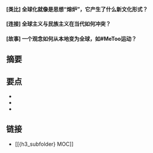 #### [类比] 全球化就像是思想“熔炉”，它产生了什么新文化形式？


#### [连接] 全球主义与民族主义在当代如何冲突？


#### [故事] 一个观念如何从本地变为全球，如#MeToo运动？


## 摘要


## 要点

- 
- 
- 

## 链接

- [[{h3_subfolder} MOC]]
